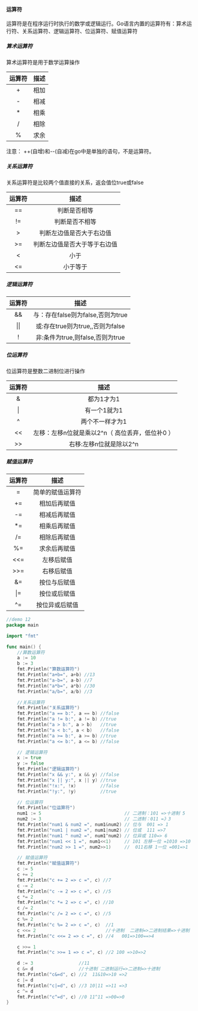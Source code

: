 ####  运算符

运算符是在程序运行时执行的数学或逻辑运行。Go语言内置的运算符有：算术运行符、关系运算符、逻辑运算符、位运算符、赋值运算符

##### 算术运算符

算术运算符是用于数学运算操作 

| 运算符 | 描述 |
| :----: | :--: |
|   +    | 相加 |
|   -    | 相减 |
|   *    | 相乘 |
|   /    | 相除 |
|   %    | 求余 |

注意： ++(自增)和--(自减)在go中是单独的语句，不是运算符。

##### 关系运算符

关系运算符是比较两个值直接的关系，返会值位true或false

| 运算符 |             描述             |
| :----: | :--------------------------: |
|   ==   |         判断是否相等         |
|   !=   |        判断是否不相等        |
|   >    |   判断左边值是否大于右边值   |
|   >=   | 判断左边值是否大于等于右边值 |
|   <    |             小于             |
|   <=   |           小于等于           |

##### 逻辑运算符

| 运算符 |               描述                |
| :----: | :-------------------------------: |
|   &&   | 与：存在false则为false,否则为true |
|  \|\|  | 或:存在true则为true,,否则为false  |
|   !    | 非:条件为true,则false,否则为true  |

##### 位运算符

位运算符是整数二进制位进行操作

| 运算符 |                      描述                       |
| :----: | :---------------------------------------------: |
|   &    |                   都为1才为1                    |
|   \|   |                  有一个1就为1                   |
|   ^    |                 两个不一样才为1                 |
|   <<   | 左移：左移n位就是乘以2^n（ 高位丢弃，低位补0 ） |
|   >>   |             右移:左移n位就是除以2^n             |

##### 赋值运算符

| 运算符 |       描述       |
| :----: | :--------------: |
|   =    | 简单的赋值运算符 |
|   +=   |   相加后再赋值   |
|   -=   |   相减后再赋值   |
|   *=   |   相乘后再赋值   |
|   /=   |   相除后再赋值   |
|   %=   |   求余后再赋值   |
|  <<=   |    左移后赋值    |
|  >>=   |    右移后赋值    |
|   &=   |   按位与后赋值   |
|  \|=   |   按位或后赋值   |
|   ^=   |  按位异或后赋值  |

```go
//demo 12
package main

import "fmt"

func main() {
	//算数运算符
	a := 10
	b := 3
	fmt.Println("算数运算符")
	fmt.Println("a+b=", a+b) //13
	fmt.Println("a-b=", a-b) //7
	fmt.Println("a*b=", a*b) //30
	fmt.Println("a/b=", a/b) //3

	//关系运算符
	fmt.Println("关系运算符")
	fmt.Println("a == b:", a == b) //false
	fmt.Println("a != b:", a != b) //true
	fmt.Println("a > b:", a > b)   //true
	fmt.Println("a < b:", a < b)   //false
	fmt.Println("a >= b:", a >= b) //true
	fmt.Println("a <= b:", a <= b) //false

	// 逻辑运算符
	x := true
	y := false
	fmt.Println("逻辑运算符")
	fmt.Println("x && y:", x && y) //false
	fmt.Println("x || y:", x || y) //true
	fmt.Println("!x:", !x)         //false
	fmt.Println("!y:", !y)         //true

	// 位运算符
	fmt.Println("位运算符")
	num1 := 5                               // 二进制：101 =>十进制 5
	num2 := 3                               // 二进制：011 =》3
	fmt.Println("num1 & num2 =", num1&num2) // 位与  001 => 1
	fmt.Println("num1 | num2 =", num1|num2) // 位或  111 =>7
	fmt.Println("num1 ^ num2 =", num1^num2) // 位异或 110=> 6
	fmt.Println("num1 << 1 =", num1<<1)     // 101 左移一位 =1010 =>10
	fmt.Println("num2 >> 1 =", num2>>1)     //  011右移 1一位 =001=>1

	// 赋值运算符
	fmt.Println("赋值运算符")
	c := 5
	c += 2
	fmt.Println("c += 2 => c =", c) //7
	c -= 2
	fmt.Println("c -= 2 => c =", c) //5
	c *= 2
	fmt.Println("c *= 2 => c =", c) //10
	c /= 2
	fmt.Println("c /= 2 => c =", c) //5
	c %= 2
	fmt.Println("c %= 2 => c =", c)  //1
	c <<= 2                          //十进制  二进制=>二进制结果=>十进制
	fmt.Println("c <<= 2 => c =", c) //4   001=>100==>4

	c >>= 1
	fmt.Println("c >>= 1 => c =", c) //2 100 =>10=>2

	d := 3                 //11
	c &= d                 //十进制 二进制运行=>二进制=>十进制
	fmt.Println("c&=d", c) //2  11&10=>10 =>2
	c |= d
	fmt.Println("c|=d", c) //3 10|11 =>11 =>3
	c ^= d
	fmt.Println("c^=d", c) //0 11^11 =>00=>0
}

```





